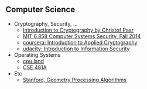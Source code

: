 ## Computer Science
 * Cryptography, Security, ...
   * [Introduction to Cryptography by Christof Paar](https://www.youtube.com/@introductiontocryptography4223/videos)
   * [MIT 6.858 Computer Systems Security, Fall 2014](https://www.youtube.com/playlist?list=PLUl4u3cNGP62K2DjQLRxDNRi0z2IRWnNh)
   * [coursera: Introduction to Applied Cryptography](https://www.coursera.org/specializations/introduction-applied-cryptography)
   * [udacity: Introduction to Information Security](https://www.udacity.com/course/intro-to-information-security--ud459)
 * Operating Systems
   * [cpu.land](https://cpu.land/)
   * [CSE 481A](https://courses.cs.washington.edu/courses/cse481a/18wi/schedule.html)
 * Etc
   * [Stanford, Geometry Processing Algorithms](https://graphics.stanford.edu/courses/cs468-10-fall/schedule/schedule.html)
